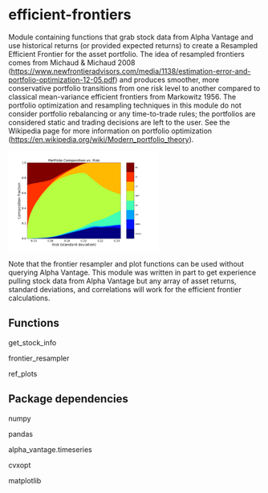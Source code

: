 # efficient-frontiers
Module containing functions that grab stock data from Alpha Vantage
and use historical returns (or provided expected returns) to create
a Resampled Efficient Frontier for the asset portfolio. The idea
of resampled frontiers comes from Michaud & Michaud 2008 (https://www.newfrontieradvisors.com/media/1138/estimation-error-and-portfolio-optimization-12-05.pdf) and produces
smoother, more conservative portfolio transitions from one risk level
to another compared to classical mean-variance efficient frontiers from
Markowitz 1956. The portfolio optimization and resampling techniques in this
module do not consider portfolio rebalancing or any time-to-trade rules; the
portfolios are considered static and trading decisions are left to the user.
See the Wikipedia page for more information on portfolio optimization (https://en.wikipedia.org/wiki/Modern_portfolio_theory).

<img
  src="portfolio_compositions.png"
  alt="Alt text"
  title="Example of a portfolio composition plot"
  style="display: inline-block; margin: 0 auto; max-width: 300px">

Note that the frontier resampler and plot functions can be used without
querying Alpha Vantage. This module was written in part to get experience
pulling stock data from Alpha Vantage but any array of asset returns,
standard deviations, and correlations will work for the efficient 
frontier calculations. 

Functions
---------
get_stock_info

frontier_resampler

ref_plots
    
Package dependencies
--------------------
numpy

pandas

alpha_vantage.timeseries

cvxopt

matplotlib

